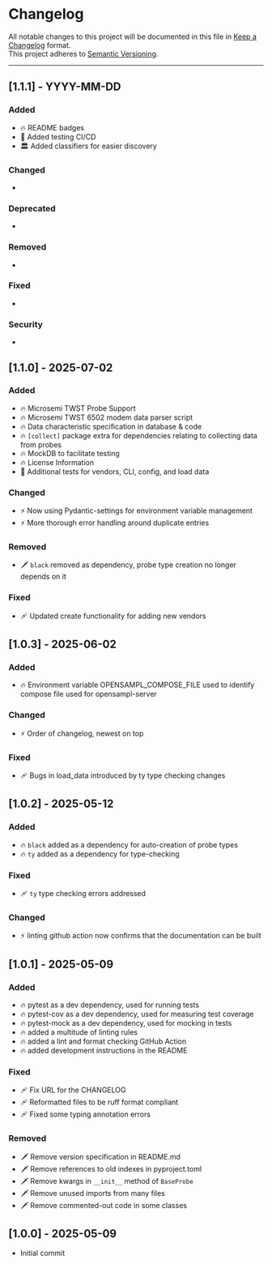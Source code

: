# Changelog

All notable changes to this project will be documented in this file in [Keep a Changelog](https://keepachangelog.com/en/1.0.0/) format.  
This project adheres to [Semantic Versioning](https://semver.org/).

---

<!--

## [Unreleased] - YYYY-MM-DD
### Added
- 🔥 Placeholder for newly summoned features.
- 🔥 …

### Changed
- ⚡ Placeholder for ominous refactors and twisted rewrites.
- ⚡ …

### Deprecated
- ☠️ Placeholder for features about to vanish into the void.
- ☠️ …

### Removed
- 🗡️ Placeholder for chopped-off code.
- 🗡️ …

### Fixed
- 🩹 Placeholder for bugs crushed under your boot.
- 🩹 …

### Security
- 🔐 Placeholder for vulnerabilities sealed shut.
- 🔐 …

---

*Unreleased* versions radiate potential—-and dread. Once you merge an infernal PR, move its bullet under a new version heading with the actual release date.*

-->
## [1.1.1] - YYYY-MM-DD
### Added
- 🔥 README badges 
- 🧪 Added testing CI/CD
- 🏛️ Added classifiers for easier discovery

### Changed
- 

### Deprecated
- 

### Removed
- 

### Fixed
- 

### Security
- 



## [1.1.0] - 2025-07-02
### Added
- 🔥 Microsemi TWST Probe Support
- 🔥 Microsemi TWST 6502 modem data parser script
- 🔥 Data characteristic specification in database & code
- 🔥 `[collect]` package extra for dependencies relating to collecting data from probes
- 🔥 MockDB to facilitate testing
- 🔥 License Information 
- 🧪 Additional tests for vendors, CLI, config, and load data

### Changed
- ⚡ Now using Pydantic-settings for environment variable management
- ⚡ More thorough error handling around duplicate entries

### Removed
- 🗡️ `black` removed as dependency, probe type creation no longer depends on it 

### Fixed
- 🩹 Updated create functionality for adding new vendors


## [1.0.3] - 2025-06-02
### Added
- 🔥 Environment variable OPENSAMPL_COMPOSE_FILE used to identify compose file used for opensampl-server 

### Changed
- ⚡ Order of changelog, newest on top

### Fixed
- 🩹 Bugs in load_data introduced by ty type checking changes


## [1.0.2] - 2025-05-12
### Added
- 🔥 `black` added as a dependency for auto-creation of probe types
- 🔥 `ty` added as a dependency for type-checking

### Fixed
- 🩹 `ty` type checking errors addressed

### Changed
- ⚡ linting github action now confirms that the documentation can be built

## [1.0.1] - 2025-05-09
### Added
- 🔥 pytest as a dev dependency, used for running tests
- 🔥 pytest-cov as a dev dependency, used for measuring test coverage
- 🔥 pytest-mock as a dev dependency, used for mocking in tests
- 🔥 added a multitude of linting rules
- 🔥 added a lint and format checking GitHub Action
- 🔥 added development instructions in the README

### Fixed
- 🩹 Fix URL for the CHANGELOG
- 🩹 Reformatted files to be ruff format compliant
- 🩹 Fixed some typing annotation errors

### Removed
- 🗡️ Remove version specification in README.md
- 🗡️ Remove references to old indexes in pyproject.toml
- 🗡️ Remove kwargs in `__init__` method of `BaseProbe`
- 🗡️ Remove unused imports from many files
- 🗡️ Remove commented-out code in some classes

## [1.0.0] - 2025-05-09
- Initial commit
